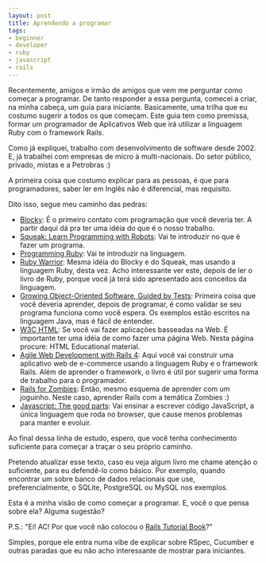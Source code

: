 ```yaml
---
layout: post
title: Aprendendo a programar
tags:
- beginner
- developer
- ruby
- javascript
- rails
---
```

Recentemente, amigos e irmão de amigos que vem me perguntar como começar a programar.
De tanto responder a essa pergunta, comecei a criar, na minha cabeça, um guia para iniciante. Basicamente, uma trilha que eu costumo sugerir a todos os que começam.
Este guia tem como premissa, formar um programador de Aplicativos Web que irá utilizar a linguagem Ruby com o framework Rails.

Como já expliquei, trabalho com desenvolvimento de software desde 2002. E, já trabalhei com empresas de micro à multi-nacionais. Do setor público, privado, mistas e a Petrobras :)

A primeira coisa que costumo explicar para as pessoas, é que para programadores, saber ler em Inglês não é diferencial, mas requisito.

Dito isso, segue meu caminho das pedras:

 * [Blocky](https://blockly-demo.appspot.com/static/apps/maze/index.html): É o primeiro contato com programação que você deveria ter. A partir daqui dá pra ter uma idéia do que é o nosso trabalho.
 * [Squeak: Learn Programming with Robots](http://www.amazon.com.br/dp/B001G0OAO0): Vai te introduzir no que é fazer um programa.
 * [Programming Ruby](http://pragprog.com/book/ruby/programming-ruby): Vai te introduzir na linguagem.
 * [Ruby Warrior](https://www.bloc.io/ruby-warrior): Mesma idéia do Blocky e do Squeak, mas usando a linguagem Ruby, desta vez. Acho interessante ver este, depois de ler o livro de Ruby, porque você já terá sido apresentado aos conceitos da linguagem.
 * [Growing Object-Oriented Software, Guided by Tests](http://www.amazon.com.br/dp/B002TIOYVW): Primeira coisa que você deveria aprender, depois de programar, é como validar se seu programa funciona como você espera. Os exemplos estão escritos na linguagem Java, mas é fácil de entender.
 * [W3C HTML](http://www.w3.org/community/webed/wiki/HTML): Se você vai fazer aplicações basseadas na Web. É importante ter uma idéia de como fazer uma página Web. Nesta página procure: HTML Educational material.
 * [Agile Web Development with Rails 4](http://pragprog.com/book/rails4/agile-web-development-with-rails-4): Aqui você vai construir uma aplicativo web de e-commerce usando a linguagem Ruby e o framework Rails. Além de aprender o framework, o livro é útil por sugerir uma forma de trabalho para o programador.
 * [Rails for Zombies](http://railsforzombies.org/): Então, mesmo esquema de aprender com um joguinho. Neste caso, aprender Rails com a temática Zombies :)
 * [Javascript: The good parts](http://www.amazon.com.br/dp/B0026OR2ZY): Vai ensinar a escrever código JavaScript, a única linguagem que roda no browser, que cause menos problemas para manter e evoluir.

Ao final dessa linha de estudo, espero, que você tenha conhecimento suficiente para começar a traçar o seu próprio caminho.

Pretendo atualizar esse texto, caso eu veja algum livro me chame atenção o suficiente, para eu defendê-lo como básico. Por exemplo, quando encontrar um sobre banco de dados relacionais que use, preferencialmente, o SQLite, PostgreSQL ou MySQL nos exemplos.

Esta é a minha visão de como começar a programar. E, você o que pensa sobre ela? Alguma sugestão?


P.S.: "Ei! AC! Por que você não colocou o [Rails Tutorial Book](http://ruby.railstutorial.org/)?"

Simples, porque ele entra numa vibe de explicar sobre RSpec, Cucumber
e outras paradas que eu não acho interessante de mostrar para iniciantes.

